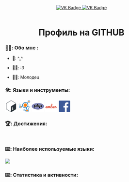 <div id="badges" align = "center">
    <a href = "https://vk.com/danneshka">
        <img src = "https://img.shields.io/badge/VK-blue?style=for-the-badge&logo=VK&logoColor=white" alt="VK Badge"/>
    </a>
    <a href = "https://mail.google.com/mail/u/0/#inbox">
        <img src = "https://img.shields.io/badge/EMAIL-red?style=for-the-badge&logo=Gmail&logoColor=white" alt="VK Badge"/>
    </a>
</div>

<div id="viewprof" align="center">
    <img src="https://komarev.com/ghpvc/?username=Dafeshka&style=flat-square&color=blue" alt=""/>
</div>

<div id="heythere" align="center">
<h1> Профиль на GITHUB </h1>
</div>

### 👩‍💻: Обо мне :

- 🧠: ^_^

- 👩‍✈️: :3

- 🚴‍♀️: Молодец

### 🛠️: Языки и инструменты:

<div>
  <img src="https://github.com/devicons/devicon/blob/master/icons/bash/bash-original.svg" width="40" height="40">
  <img src="https://github.com/devicons/devicon/blob/master/icons/networkx/networkx-original.svg" width="40" height="40">
  <img src="https://github.com/devicons/devicon/blob/master/icons/php/php-original.svg" width="40" height="40">
  <img src="https://github.com/devicons/devicon/blob/master/icons/ember/ember-original-wordmark.svg" width="40" height="40">
  <img src="https://github.com/devicons/devicon/blob/master/icons/facebook/facebook-original.svg" width="40" height="40"/>
</div>

### 🏆: Достижения:

<div>
     <img src="https://github-profile-trophy.vercel.app/?username=Dafeshka" alt=""/>
</div>

### ⌨️: Наиболее используемые языки:

<div>
  <img src="https://github-readme-stats.vercel.app/api/top-langs/?username=Dafeshka" alt""/>
</div>

### ⌨️: Статистика и активности:

<div>
  <img src="https://github-readme-activity-graph.vercel.app/graph?username=Dafeshka&theme=dracula" alt=""/>
</div>
